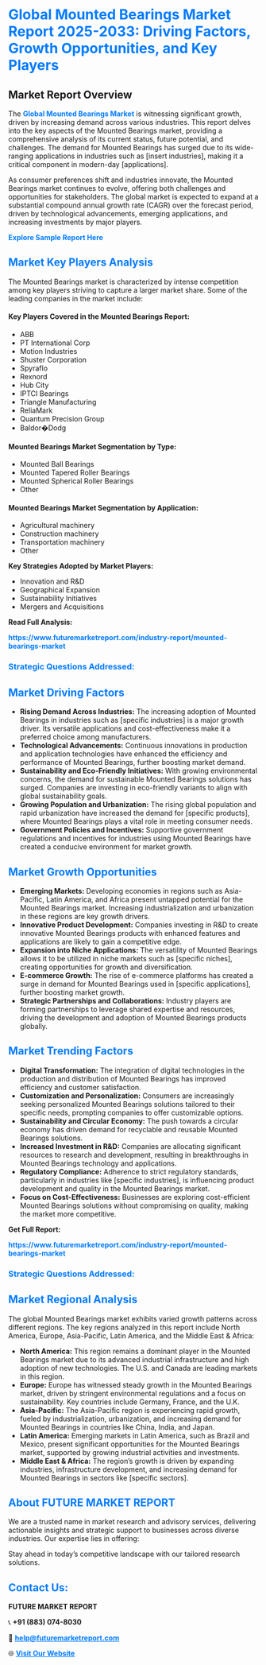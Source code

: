 <h1 style="color: #007BFF;">Global Mounted Bearings Market Report 2025-2033: Driving Factors, Growth Opportunities, and Key Players</h1>

<section id="overview">
<h2>Market Report Overview</h2>
<p>The <a href="https://www.futuremarketreport.com/industry-report/mounted-bearings-market" style="color: #007BFF; text-decoration: none;"><strong>Global Mounted Bearings Market</strong></a> is witnessing significant growth, driven by increasing demand across various industries. This report delves into the key aspects of the Mounted Bearings market, providing a comprehensive analysis of its current status, future potential, and challenges. The demand for Mounted Bearings has surged due to its wide-ranging applications in industries such as [insert industries], making it a critical component in modern-day [applications].</p>
<p>As consumer preferences shift and industries innovate, the Mounted Bearings market continues to evolve, offering both challenges and opportunities for stakeholders. The global market is expected to expand at a substantial compound annual growth rate (CAGR) over the forecast period, driven by technological advancements, emerging applications, and increasing investments by major players.</p>
</section>

<section id="overview">
<p><a href="https://www.futuremarketreport.com/request-sample/reportId=42254" style="color: #007BFF; text-decoration: none;"><strong>Explore Sample Report Here</strong></a></p>
</section>

<section id="key-players">
<h2 style="color: #007BFF;">Market Key Players Analysis</h2>
<p>The Mounted Bearings market is characterized by intense competition among key players striving to capture a larger market share. Some of the leading companies in the market include:</p>
<h4>Key Players Covered in the Mounted Bearings Report:</h4>
<ul><li>ABB</li><li>PT International Corp</li><li>Motion Industries</li><li>Shuster Corporation</li><li>Spyraflo</li><li>Rexnord</li><li>Hub City</li><li>IPTCI Bearings</li><li>Triangle Manufacturing</li><li>ReliaMark</li><li>Quantum Precision Group</li><li>Baldor�Dodg</li></ul>
<h4>Mounted Bearings Market Segmentation by Type:</h4>
<ul><li>Mounted Ball Bearings</li><li>Mounted Tapered Roller Bearings</li><li>Mounted Spherical Roller Bearings</li><li>Other</li></ul>

<h4>Mounted Bearings Market Segmentation by Application:</h4>
<ul><li>Agricultural machinery</li><li>Construction machinery</li><li>Transportation machinery</li><li>Other</li></ul>
<p><strong>Key Strategies Adopted by Market Players:</strong></p>
<ul>
<li>Innovation and R&D</li>
<li>Geographical Expansion</li>
<li>Sustainability Initiatives</li>
<li>Mergers and Acquisitions</li>
</ul>
</section>

<section>
<p><strong>Read Full Analysis: </strong></p><a href="https://www.futuremarketreport.com/industry-report/mounted-bearings-market" style="color: #007BFF; text-decoration: none;"><strong>https://www.futuremarketreport.com/industry-report/mounted-bearings-market</strong></a>
<h3 style="color: #007BFF;">Strategic Questions Addressed:</h3>
</section>

<section id="driving-factors">
<h2 style="color: #007BFF;">Market Driving Factors</h2>
<ul>
<li><strong>Rising Demand Across Industries:</strong> The increasing adoption of Mounted Bearings in industries such as [specific industries] is a major growth driver. Its versatile applications and cost-effectiveness make it a preferred choice among manufacturers.</li>
<li><strong>Technological Advancements:</strong> Continuous innovations in production and application technologies have enhanced the efficiency and performance of Mounted Bearings, further boosting market demand.</li>
<li><strong>Sustainability and Eco-Friendly Initiatives:</strong> With growing environmental concerns, the demand for sustainable Mounted Bearings solutions has surged. Companies are investing in eco-friendly variants to align with global sustainability goals.</li>
<li><strong>Growing Population and Urbanization:</strong> The rising global population and rapid urbanization have increased the demand for [specific products], where Mounted Bearings plays a vital role in meeting consumer needs.</li>
<li><strong>Government Policies and Incentives:</strong> Supportive government regulations and incentives for industries using Mounted Bearings have created a conducive environment for market growth.</li>
</ul>
</section>

<section id="growth-opportunities">
<h2 style="color: #007BFF;">Market Growth Opportunities</h2>
<ul>
<li><strong>Emerging Markets:</strong> Developing economies in regions such as Asia-Pacific, Latin America, and Africa present untapped potential for the Mounted Bearings market. Increasing industrialization and urbanization in these regions are key growth drivers.</li>
<li><strong>Innovative Product Development:</strong> Companies investing in R&D to create innovative Mounted Bearings products with enhanced features and applications are likely to gain a competitive edge.</li>
<li><strong>Expansion into Niche Applications:</strong> The versatility of Mounted Bearings allows it to be utilized in niche markets such as [specific niches], creating opportunities for growth and diversification.</li>
<li><strong>E-commerce Growth:</strong> The rise of e-commerce platforms has created a surge in demand for Mounted Bearings used in [specific applications], further boosting market growth.</li>
<li><strong>Strategic Partnerships and Collaborations:</strong> Industry players are forming partnerships to leverage shared expertise and resources, driving the development and adoption of Mounted Bearings products globally.</li>
</ul>
</section>

<section id="trending-factors">
<h2 style="color: #007BFF;">Market Trending Factors</h2>
<ul>
<li><strong>Digital Transformation:</strong> The integration of digital technologies in the production and distribution of Mounted Bearings has improved efficiency and customer satisfaction.</li>
<li><strong>Customization and Personalization:</strong> Consumers are increasingly seeking personalized Mounted Bearings solutions tailored to their specific needs, prompting companies to offer customizable options.</li>
<li><strong>Sustainability and Circular Economy:</strong> The push towards a circular economy has driven demand for recyclable and reusable Mounted Bearings solutions.</li>
<li><strong>Increased Investment in R&D:</strong> Companies are allocating significant resources to research and development, resulting in breakthroughs in Mounted Bearings technology and applications.</li>
<li><strong>Regulatory Compliance:</strong> Adherence to strict regulatory standards, particularly in industries like [specific industries], is influencing product development and quality in the Mounted Bearings market.</li>
<li><strong>Focus on Cost-Effectiveness:</strong> Businesses are exploring cost-efficient Mounted Bearings solutions without compromising on quality, making the market more competitive.</li>
</ul>
</section>

<section>
<p><strong>Get Full Report: </strong></p><a href="https://www.futuremarketreport.com/industry-report/mounted-bearings-market" style="color: #007BFF; text-decoration: none;"><strong>https://www.futuremarketreport.com/industry-report/mounted-bearings-market</strong></a>
<h3 style="color: #007BFF;">Strategic Questions Addressed:</h3>
</section>


<section id="regional-analysis">
<h2 style="color: #007BFF;">Market Regional Analysis</h2>
<p>The global Mounted Bearings market exhibits varied growth patterns across different regions. The key regions analyzed in this report include North America, Europe, Asia-Pacific, Latin America, and the Middle East & Africa:</p>
<ul>
<li><strong>North America:</strong> This region remains a dominant player in the Mounted Bearings market due to its advanced industrial infrastructure and high adoption of new technologies. The U.S. and Canada are leading markets in this region.</li>
<li><strong>Europe:</strong> Europe has witnessed steady growth in the Mounted Bearings market, driven by stringent environmental regulations and a focus on sustainability. Key countries include Germany, France, and the U.K.</li>
<li><strong>Asia-Pacific:</strong> The Asia-Pacific region is experiencing rapid growth, fueled by industrialization, urbanization, and increasing demand for Mounted Bearings in countries like China, India, and Japan.</li>
<li><strong>Latin America:</strong> Emerging markets in Latin America, such as Brazil and Mexico, present significant opportunities for the Mounted Bearings market, supported by growing industrial activities and investments.</li>
<li><strong>Middle East & Africa:</strong> The region’s growth is driven by expanding industries, infrastructure development, and increasing demand for Mounted Bearings in sectors like [specific sectors].</li>
</ul>
</section>

<footer>
<h2 style="color: #007BFF;">About FUTURE MARKET REPORT</h2>
<p>We are a trusted name in market research and advisory services, delivering actionable insights and strategic support to businesses across diverse industries. Our expertise lies in offering:</p>

<p>Stay ahead in today’s competitive landscape with our tailored research solutions.</p>

<h2 style="color: #007BFF;">Contact Us:</h2>
<p><strong>FUTURE MARKET REPORT</strong></p>
<p>📞 <strong>+91 (883) 074-8030</strong></p>
<p>📧 <strong><a href="mailto:help@futuremarketreport.com" style="color: #007BFF;">help@futuremarketreport.com</a></strong></p>
<p>🌐 <strong><a href="https://www.futuremarketreport.com/" style="color: #007BFF;">Visit Our Website</a></strong></p>
</footer>